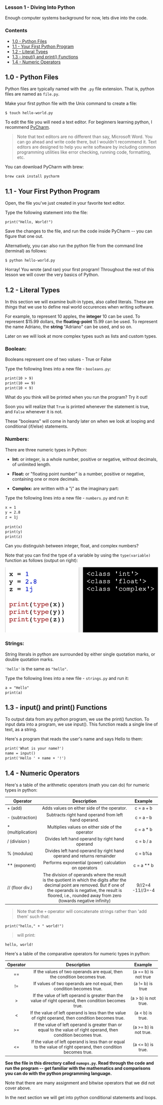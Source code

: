 ### Lesson 1 - Diving Into Python

Enough computer systems background for now, lets dive into the code.

### Contents

* [1.0 - Python Files](#10---python-files)
* [1.1 - Your First Python Program](#11---your-first-python-program)
* [1.2 - Literal Types](#12---literal-types)
* [1.3 - input() and print() Functions](#13---input-and-print-functions)
* [1.4 - Numeric Operators](#13---input()-and-print()-functions)

## 1.0 - Python Files

Python files are typically named with the `.py` file extension. That is, python files are named as `file.py`.

Make your first python file with the Unix command to create a file:

```
$ touch hello-world.py
```

To edit the file you will need a text editor. For beginners learning python, I recommend [PyCharm](https://www.jetbrains.com/pycharm/).

> Note that text editors are no different than say, Microsoft Word. You can go ahead and write code there, but I wouldn't recommend it. Text editors are designed to help you write software by including common programming utilities like error checking, running code, formatting, etc.

You can download PyCharm with brew:

```
brew cask install pycharm
```

## 1.1 - Your First Python Program

Open, the file you've just created in your favorite text editor.

Type the following statement into the file:

```
print("Hello, World!")
```

Save the changes to the file, and run the code inside PyCharm -- you can figure that one out.

Alternatively, you can also run the python file from the command line (terminal) as follows:

```
$ python hello-world.py
```

Horray! You wrote (and ran) your first program! Throughout the rest of this lesson we will cover the very basics of Python.

 
## 1.2 - Literal Types

In this section we will examine built-in types, also called literals. These are *things* that we use to define real world occurences when writing software.

For example, to represent 10 apples, the **integer** 10 can be used. To represent $15.99 dollars, the **floating-point** 15.99 can be used. To represent the name Adriano, the **string** "Adriano" can be used, and so on.

Later on we will look at more complex types such as lists and custom types.

### Boolean:

Booleans represent one of two values - True or False

Type the following lines into a new file - `booleans.py`:

```
print(10 > 9)
print(10 == 9)
print(10 < 9)
```

What do you think will be printed when you run the program?
Try it out!

Soon you will realize that `True` is printed whenever the statement is true, and `False` whenever it is not.

These "booleans" will come in handy later on when we look at looping and conditional (if/else) statements.

### Numbers:

There are three numeric types in Python:

* **Int:** or integer, is a whole number, positive or negative, without decimals, of unlimited length.

* **Float:** or "floating point number" is a number, positive or negative, containing one or more decimals.

* **Complex:** are written with a "j" as the imaginary part:

Type the following lines into a new file - `numbers.py` and run it:

```
x = 1
y = 2.8
z = 1j

print(x)
print(y)
print(z)
```

Can you distinguish between integer, float, and complex numbers?

Note that you can find the type of a variable by using the ```type(variable)``` function as follows (output on right):

![](../.media/types.png)

### Strings:

String literals in python are surrounded by either single quotation marks, or double quotation marks.

```'hello'``` is the same as ```"hello"```.

Type the following lines into a new file - `strings.py` and run it:

```
a = "Hello"
print(a)
```

## 1.3 - input() and print() Functions

To output data from any python program, we use the print() function. To input data into a program, we use input(). This function reads a single line of text, as a string.

Here's a program that reads the user's name and says Hello to them:

```
print('What is your name?')
name = input()
print('Hello ' + name + '!')
```

## 1.4 - Numeric Operators

Here's a table of the arithmetic operators (math you can do) for numeric types in python:

|   Operator    |  Description  |Example|
| -------- |:-----------:| :-------:|
| + (add)    | Adds values on either side of the operator.|c = a + b|
| - (subtraction) |	Subtracts right hand operand from left hand operand. | c = a – b| 
| * (multiplication) |	Multiplies values on either side of the operator | c = a * b |
| / (division	) | Divides left hand operand by right hand operand |	c = b / a |
| % (modulus) | Divides left hand operand by right hand operand and returns remainder|	c = b%a |
| ** (exponent) | Performs exponential (power) calculation on operators | c = a ** b | 
| // (floor div.) | The division of operands where the result is the quotient in which the digits after the decimal point are removed. But if one of the operands is negative, the result is floored, i.e., rounded away from zero (towards negative infinity) | 	9//2=4  -11//3=-4 |

> Note that the `+` operator will concatenate strings rather than 'add them' such that:
>
```
print("hello," + " world!")
```
> will print:
```
hello, world!
```

Here's a table of the comparative operators for numeric types in python:

|   Operator    |  Description  |Example|
| :--------: |:-----------:| :-------:|
| == |	If the values of two operands are equal, then the condition becomes true. |	(a == b) is not true |
| != | If values of two operands are not equal, then condition becomes true. | (a != b) is true |
| >	 | If the value of left operand is greater than the value of right operand, then condition becomes true. |	(a > b) is not true. |
| < | 	If the value of left operand is less than the value of right operand, then condition becomes true. |	(a < b) is true. |
| >= |	If the value of left operand is greater than or equal to the value of right operand, then condition becomes true. |	(a >= b) is not true. |
| <= |	If the value of left operand is less than or equal to the value of right operand, then condition becomes true. |	(a <= b) is true. |

**See the file in this directory called `numops.py`. Read through the code and run the program -- get familiar with the mathematics and comparisons you can do with the python programming language.**

Note that there are many assignment and bitwise operators that we did not cover above. 

In the next section we will get into python conditional statements and loops.
